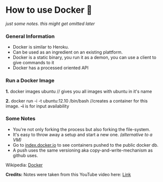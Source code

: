 # How to use Docker 🐳

*just some notes. this might get omitted later*

### General Information

* Docker is similar to Heroku.
* Can be used as an ingredient on an existing plattform. 
* Docker is a static binary, you run it as a demon, you can use a client to give commands to it
* Docker has a processed oriented API
 
### Run a Docker Image 

**1.** docker images ubuntu // gives you all images with ubuntu in it's name

**2.** docker run -i -t ubuntu:12.10 /bin/bash  //creates a container for this image. **-i** is for input availability

### Some Notes

* You're not only forking the process but also forking the file-system.
* It's easy to throw away a setup and start a new one. *(alternative to a VM)*
* Go to [index.docker.io](index.docker.io) to see containers pushed to the public docker db. 
* A push uses the same versioning aka copy-and-write-mechanism as github uses. 

Wikipedia: [Docker](https://en.wikipedia.org/wiki/Docker_(software))

**Credits:** Notes were taken from this YouTube video here: [Link](https://www.youtube.com/watch?v=Q5POuMHxW-0)
